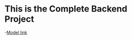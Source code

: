 # This is the Complete Backend Project

-[Model link](https://app.eraser.io/workspace/YtPqZ1VogxGy1jzIDkzj)
